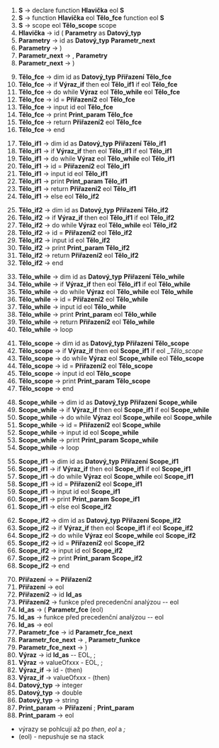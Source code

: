  1. __S__ 					→	declare  function __Hlavička__ eol __S__
 2. __S__					→	function __Hlavička__ eol __Tělo_fce__ function eol __S__
 3. __S__					→	scope eol __Tělo_scope__ scope
 4. __Hlavička__			→	id ( __Parametry__ as __Datový_typ__
 5. __Parametry__			→	id as __Datový_typ__ __Parametr_next__
 6. __Parametry__			→	)
 7. __Parametr_next__		→	, __Parametry__
 8. __Parametr_next__		→	)
<!-- Tělo funkce -->
 9. __Tělo_fce__			→	dim id as __Datový_typ__ __Přiřazení__ __Tělo_fce__
10. __Tělo_fce__			→	if __Výraz_if__ then eol __Tělo_if1__ if eol __Tělo_fce__	
11. __Tělo_fce__			→	do while __Výraz__ eol __Tělo_while__ eol __Tělo_fce__
12. __Tělo_fce__			→	id = __Přiřazení2__ eol __Tělo_fce__
13. __Tělo_fce__			→	input id eol __Tělo_fce__
14. __Tělo_fce__			→	print __Print_param__ __Tělo_fce__
15. __Tělo_fce__			→	return __Přiřazení2__ eol __Tělo_fce__
16. __Tělo_fce__			→	end
<!-- Tělo if1 -->
17. __Tělo_if1__			→	dim id as __Datový_typ__ __Přiřazení__ __Tělo_if1__
18. __Tělo_if1__			→	if __Výraz_if__ then eol __Tělo_if1__ if eol __Tělo_if1__
19. __Tělo_if1__			→	do while __Výraz__ eol __Tělo_while__ eol __Tělo_if1__
20. __Tělo_if1__			→	id = __Přiřazení2__ eol __Tělo_if1__
21. __Tělo_if1__			→	input id eol __Tělo_if1__
22. __Tělo_if1__			→	print __Print_param__ __Tělo_if1__
23. __Tělo_if1__			→	return __Přiřazení2__ eol __Tělo_if1__
24. __Tělo_if1__			→	else eol __Tělo_if2__
<!-- Tělo if2 -->
25. __Tělo_if2__			→	dim id as __Datový_typ__ __Přiřazení__ __Tělo_if2__
26. __Tělo_if2__			→	if __Výraz_if__ then eol __Tělo_if1__ if eol __Tělo_if2__
27. __Tělo_if2__			→	do while __Výraz__ eol __Tělo_while__ eol __Tělo_if2__
28. __Tělo_if2__			→	id = __Přiřazení2__ eol __Tělo_if2__
29. __Tělo_if2__			→	input id eol __Tělo_if2__
30. __Tělo_if2__			→	print __Print_param__ __Tělo_if2__
31. __Tělo_if2__			→	return __Přiřazení2__ eol __Tělo_if2__
32. __Tělo_if2__			→	end
<!-- Tělo while -->
33. __Tělo_while__			→	dim id as __Datový_typ__ __Přiřazení__ __Tělo_while__
34. __Tělo_while__			→	if __Výraz_if__ then eol __Tělo_if1__ if eol __Tělo_while__
35. __Tělo_while__			→	do while __Výraz__ eol __Tělo_while__ eol __Tělo_while__
36. __Tělo_while__			→	id = __Přiřazení2__ eol __Tělo_while__
37. __Tělo_while__			→	input id eol __Tělo_while__
38. __Tělo_while__			→	print __Print_param__ eol __Tělo_while__
39. __Tělo_while__			→	return __Přiřazení2__ eol __Tělo_while__
40. __Tělo_while__			→	loop
<!-- Tělo scope -->
41. __Tělo_scope__			→	dim id as __Datový_typ__ __Přiřazení__ __Tělo_scope__
42. __Tělo_scope__			→	if __Výraz_if__ then eol __Scope_if1__ if eol __Tělo_scope_
43. __Tělo_scope__			→	do while __Výraz__ eol __Scope_while__ eol __Tělo_scope__
44. __Tělo_scope__			→	id = __Přiřazení2__ eol __Tělo_scope__
45. __Tělo_scope__			→	input id eol __Tělo_scope__
46. __Tělo_scope__			→	print __Print_param__ __Tělo_scope__
47. __Tělo_scope__			→	end
<!-- Scope while -->
48. __Scope_while__			→	dim id as __Datový_typ__ __Přiřazení__ __Scope_while__
49. __Scope_while__			→	if __Výraz_if__ then eol __Scope_if1__ if eol __Scope_while__
50. __Scope_while__			→	do while __Výraz__ eol __Scope_while__ eol __Scope_while__
51. __Scope_while__			→	id = __Přiřazení2__ eol __Scope_while__
52. __Scope_while__			→	input id eol __Scope_while__
53. __Scope_while__			→	print __Print_param__ __Scope_while__
54. __Scope_while__			→	loop
<!-- Scope if1 -->
55. __Scope_if1__			→	dim id as __Datový_typ__ __Přiřazení__ __Scope_if1__
56. __Scope_if1__			→	if __Výraz_if__ then eol __Scope_if1__ if eol __Scope_if1__
57. __Scope_if1__			→	do while __Výraz__ eol __Scope_while__ eol __Scope_if1__
58. __Scope_if1__			→	id = __Přiřazení2__ eol __Scope_if1__
59. __Scope_if1__			→	input id eol __Scope_if1__
60. __Scope_if1__			→	print __Print_param__ __Scope_if1__
61. __Scope_if1__			→	else eol __Scope_if2__
<!-- Scope if2 -->
62. __Scope_if2__			→	dim id as __Datový_typ__ __Přiřazení__ __Scope_if2__
63. __Scope_if2__			→	if __Výraz_if__ then eol __Scope_if1__ if eol __Scope_if2__
64. __Scope_if2__			→	do while __Výraz__ eol __Scope_while__ eol __Scope_if2__
65. __Scope_if2__			→	id = __Přiřazení2__ eol __Scope_if2__
66. __Scope_if2__			→	input id eol __Scope_if2__
67. __Scope_if2__			→	print __Print_param__ __Scope_if2__
68. __Scope_if2__			→	end
<!-- Zbytek -->
70. __Přiřazení__			→	= __Přiřazení2__ 
71. __Přiřazení__			→ 	eol
72. __Přiřazení2__			→	id __Id_as__
73. __Přiřazení2__			→	funkce před precedenční analýzou -- eol
74. __Id_as__				→	( __Parametr_fce__ (eol)
75. __Id_as__				→	funkce před precedenční analýzou -- eol
76. __Id_as__               →   eol
77. __Parametr_fce__ 		→	id __Parametr_fce_next__
78. __Parametr_fce_next__	→	, __Parametr_funkce__
79. __Parametr_fce_next__	→	)
80. __Výraz__				→	id __Id_as__ -- EOL, ;
81. __Výraz__				→	valueOfxxx - EOL, ;
82. __Výraz_if__			→	id - (then)
83. __Výraz_if__			→	valueOfxxx - (then)
84. __Datový_typ__			→	integer
85. __Datový_typ__			→	double
86. __Datový_typ__			→	string
87. __Print_param__			→	__Přiřazení__ ; __Print_param__
88. __Print_param__			→	eol


*	výrazy se pohlcují až po _then_, _eol_ a _;_
*	(eol) - nepushuje se na stack

<!--


201	→	23 30 202 122 201
201	→	30 202 122 205 30 122 201
201	→	38 122 209 38
202	→	11 100 203 21 220 
203	→	11 21 220 204
203	→	101
204	→	105 203
204	→	101
Tělo funkce
205	→	24 11 21 220 213 205
205	→	31 219 41 122 206 31 122 205
205	→	25 42 218 122 208 122 205
205	→	11 86 214 122 205
205	→	32 11 122 205
205	→	36 221 205
205	→	37 214 122 205
205	→	28
Tělo if1
206	→	24 11 21 220 213 206
206	→	31 219 41 122 206 31 122 206
206	→	25 42 218 122 208 122 206
206	→	11 86 214 122 206
206	→	32 11 122 206
206	→	36 221 206
206	→	37 214 122 206
206	→	27 122 206
Tělo if2
207	→	24 11 21 220 213 207
207	→	31 219 41 122 206 31 122 207
207	→	25 42 218 122 208 122 207
207	→	11 86 214 122 207
207	→	32 11 122 207
207	→	36 221 207
207	→	37 214 122 207
207	→	28
Tělo while
208	→	24 11 21 220 213 208
208	→	31 219 41 122 206 31 122 208
208	→	25 42 218 122 208 122 208
208	→	11 86 214 122 208
208	→	32 11 122 208
208	→	36 221 208
208	→	37 214 122 208
208	→	35
Tělo scope
209	→	24 11 21 220 213 209
209	→	31 219 41 122 211 31 122 209
209	→	25 42 218 122 210 122 209
209	→	11 86 214 122 209
209	→	32 11 122 209
209	→	36 221 209
209	→	28
Scope while
210	→	24 11 21 220 213 210
210	→	31 219 41 122 211 31 122 210
210	→	25 42 218 122 210 122 210
210	→	11 86 214 122 210
210	→	32 11 122 210
210	→	36 221 210
210	→	35
Scope if1
211	→	24 11 21 220 213 211
211	→	31 219 41 122 211 31 122 211
211	→	25 42 218 122 210 122 211
211	→	11 86 214 122 211
211	→	32 11 122 211
211	→	36 221 211
211	→	27 122 212
Scope if2
212	→	24 11 21 220 213 212
212	→	31 219 41 122 211 31 122 212
212	→	25 42 218 122 210 122 212
212	→	11 86 214 122 212
212	→	32 11 122 212
212	→	36 221 212
212	→	28
Zbytek
213	→	86 214 122
213	→	122
214	→	11 215
214	→	{12, 13, 14}
215	→	100 216
215	→	{81, 82, 83, 84}
216	→	11 217
217	→	105 216
217	→	101
218	→	{11, 12, 13, 14}
219	→	{11, 12, 13, 14}
220	→	33
220	→	39
220	→	26
221	→	214 73 221
221	→	122




-->
